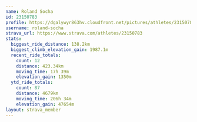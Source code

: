 ```yaml
---
name: Roland Socha
id: 23150783
profile: https://dgalywyr863hv.cloudfront.net/pictures/athletes/23150783/14745672/4/large.jpg
username: roland-socha
strava_url: https://www.strava.com/athletes/23150783
stats:
  biggest_ride_distance: 138.2km
  biggest_climb_elevation_gain: 1987.1m
  recent_ride_totals:
    count: 12
    distance: 423.34km
    moving_time: 17h 39m
    elevation_gain: 1350m
  ytd_ride_totals:
    count: 87
    distance: 4679km
    moving_time: 206h 34m
    elevation_gain: 47654m
layout: strava_member
--- 
```

